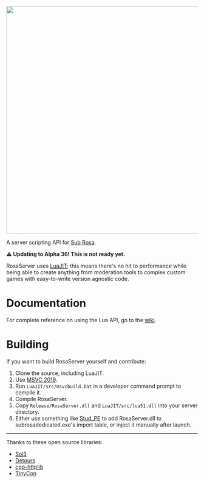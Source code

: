 <img src="https://i.imgur.com/peKGrAu.png" width="600">

A server scripting API for [Sub Rosa](http://subrosagame.com/).

**⚠ Updating to Alpha 36! This is not ready yet.**

RosaServer uses [LuaJIT](http://luajit.org/); this means there's no hit to performance while being able to create anything from moderation tools to complex custom games with easy-to-write version agnostic code.

# Documentation
For complete reference on using the Lua API, go to the [wiki](https://github.com/RosaServer/RosaServer/wiki).

# Building
If you want to build RosaServer yourself and contribute:
1. Clone the source, including LuaJIT.
2. Use [MSVC 2019](https://visualstudio.microsoft.com/vs/).
3. Run `LuaJIT/src/msvcbuild.bat` in a developer command prompt to compile it.
4. Compile RosaServer.
5. Copy `Release/RosaServer.dll` and `LuaJIT/src/lua51.dll` into your server directory.
6. Either use something like [Stud_PE](http://www.cgsoftlabs.ro/studpe.html) to add RosaServer.dll to subrosadedicated.exe's import table, or inject it manually after launch.

---

Thanks to these open source libraries:
- [Sol3](https://github.com/ThePhD/sol2)
- [Detours](https://github.com/microsoft/Detours)
- [cpp-httplib](https://github.com/yhirose/cpp-httplib)
- [TinyCon](https://github.com/unix-ninja/hackersandbox)